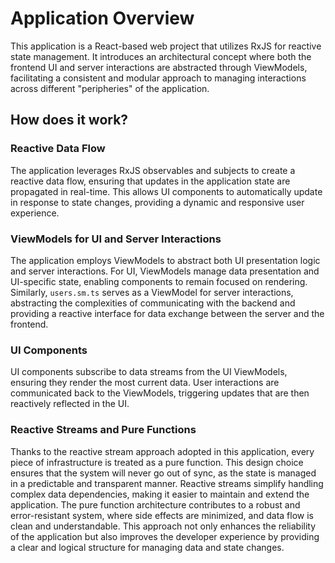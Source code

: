 # Application Overview

This application is a React-based web project that utilizes RxJS for reactive state management. It introduces an architectural concept where both the frontend UI and server interactions are abstracted through ViewModels, facilitating a consistent and modular approach to managing interactions across different "peripheries" of the application.

## How does it work?

### Reactive Data Flow

The application leverages RxJS observables and subjects to create a reactive data flow, ensuring that updates in the application state are propagated in real-time. This allows UI components to automatically update in response to state changes, providing a dynamic and responsive user experience.

### ViewModels for UI and Server Interactions

The application employs ViewModels to abstract both UI presentation logic and server interactions. For UI, ViewModels manage data presentation and UI-specific state, enabling components to remain focused on rendering. Similarly, `users.sm.ts` serves as a ViewModel for server interactions, abstracting the complexities of communicating with the backend and providing a reactive interface for data exchange between the server and the frontend.

### UI Components

UI components subscribe to data streams from the UI ViewModels, ensuring they render the most current data. User interactions are communicated back to the ViewModels, triggering updates that are then reactively reflected in the UI.

### Reactive Streams and Pure Functions

Thanks to the reactive stream approach adopted in this application, every piece of infrastructure is treated as a pure function. This design choice ensures that the system will never go out of sync, as the state is managed in a predictable and transparent manner. Reactive streams simplify handling complex data dependencies, making it easier to maintain and extend the application. The pure function architecture contributes to a robust and error-resistant system, where side effects are minimized, and data flow is clean and understandable. This approach not only enhances the reliability of the application but also improves the developer experience by providing a clear and logical structure for managing data and state changes.
